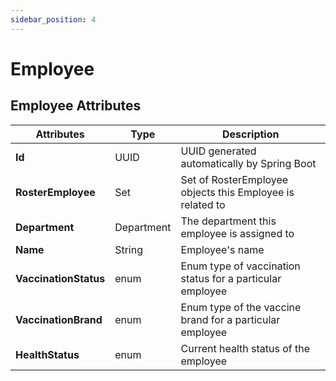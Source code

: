 ```yaml
---
sidebar_position: 4
---
```


#  Employee
## Employee Attributes
| Attributes            | Type                | Description                                               |
| --------------------- | ------------------- | --------------------------------------------------------- |
| **Id**                | UUID                | UUID generated automatically by Spring Boot               |
| **RosterEmployee**    | Set| Set of RosterEmployee objects this Employee is related to |
| **Department**        | Department          | The department this employee is assigned to               |
| **Name**              | String              | Employee's name                                           |
| **VaccinationStatus** | enum                | Enum type of vaccination status for a particular employee |
| **VaccinationBrand**  | enum                | Enum type of the vaccine brand for a particular employee  |
| **HealthStatus**      | enum                | Current health status of the employee                     |